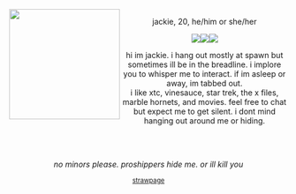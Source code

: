 <img src="https://files.catbox.moe/xrovfd.png" align="left" width="200px"/>
<p align="center">jackie, 20, he/him or she/her</p>
<p align="center"><img src="https://foolsparadise.neocities.org/graphics/Illustration5.png"/><img src="https://foolsparadise.neocities.org/graphics/i%20hate%20msuic.png"/><img src="https://foolsparadise.neocities.org/graphics/w0z420.png"/></p>
<p align="center">hi im jackie. i hang out mostly at spawn but sometimes ill be in the breadline. i implore you to whisper me to interact. if im asleep or away, im tabbed out.<br>i like xtc, vinesauce, star trek, the x files, marble hornets, and movies. feel free to chat but expect me to get silent. i dont mind hanging out around me or hiding.</p><br><br>
<p align="center"><i>no minors please. proshippers hide me. or ill kill you</i></p>
<p align="center"><sub><a href="https://psunspot.straw.page">strawpage</a></sub></p>


